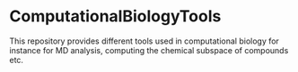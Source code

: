 # ComputationalBiologyTools
This repository provides different tools used in computational biology for instance for MD analysis, computing the chemical subspace of compounds etc.
